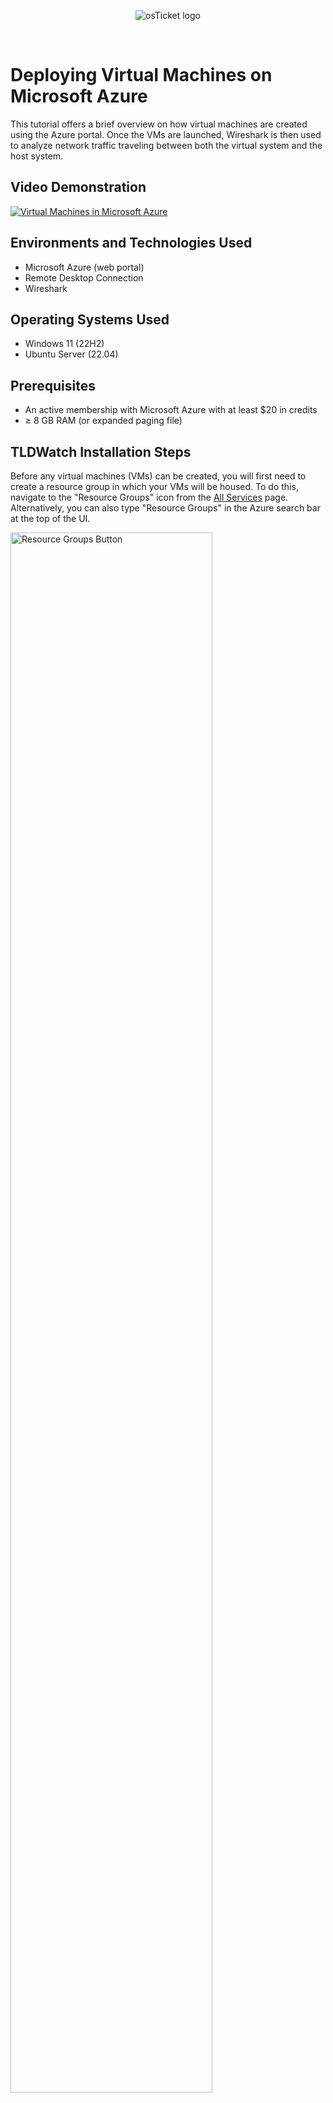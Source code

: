 <p align="center">
<img src="https://cdn.worldvectorlogo.com/logos/microsoft-azure-2.svg" alt="osTicket logo"/>
</p>
<br>
<h1>Deploying Virtual Machines on Microsoft Azure</h1>
This tutorial offers a brief overview on how virtual machines are created using the Azure portal. Once the VMs are launched, Wireshark is then used to analyze network traffic traveling between both the virtual system and the host system.<br />


<h2>Video Demonstration</h2>

[![Virtual Machines in Microsoft Azure](https://markdown-videos-api.jorgenkh.no/url?url=https%3A%2F%2Fwww.youtube.com%2Fwatch%3Fv%3Dx9WcHbfeW6U)](https://www.youtube.com/watch?v=x9WcHbfeW6U)


<h2>Environments and Technologies Used</h2>

- Microsoft Azure (web portal)
- Remote Desktop Connection
- Wireshark

<h2>Operating Systems Used </h2>

- Windows 11</b> (22H2)
- Ubuntu Server (22.04)

<h2>Prerequisites</h2>

- An active membership with Microsoft Azure with at least $20 in credits
- ≥ 8 GB RAM (or expanded paging file)


<h2>TLDWatch Installation Steps</h2>

<p>
Before any virtual machines (VMs) can be created, you will first need to create a resource group in which your VMs will be housed. To do this, navigate to the "Resource Groups" icon from the <ins>All Services</ins> page. Alternatively, you can also type "Resource Groups" in the Azure search bar at the top of the UI.
</p>
<p>
<img src="https://github.com/user-attachments/assets/00786fa3-e3a9-492a-b781-1ed1adcf648c" height="80%" width="80%" alt="Resource Groups Button"/>
</p>
<br />

<p>
When creating your resource group, make sure you select the region that is closest to your host system. This isn't mandatory, but it *is* best practice for reducing latency while working inside your VMs.
</p>
<p>
<img src="https://github.com/user-attachments/assets/ae48b601-1087-42e0-b410-7404f7e4b4a4" height="80%" width="80%" alt="Geographic Location"/>
</p>
<br />

<p>
Once your resource group has been created, navigate to the "Virtual Machines" page in the same way you did for resource groups. Click "Create" --> 
"Azure Virtual Machine," and select the resource group you just created. Name your VM, and select the same region in which your resource group was created. Since the first VM will be a simple Windows 11 machine, select the image that gives you the least amount of system resources above the lowest option that only provides 1 vCPU and 1 GB of vRAM. For me, I chose the image which gave me 2 vCPUs and 16 GB of vRAM.

**Note: If Windows 11 does not show up in the drop-down menu, it may not be available in your region. In this case, you will need to change your region/zone.**
</p>
<p>
<img src="https://github.com/user-attachments/assets/8b51eb79-1522-44f4-8605-7d5b21340a10" height="80%" width="80%" alt="Windows VM"/>
</p>
<br />

<p>
After creating the username/password for the administrator account, navigate over to the <ins>Network</ins> tab and take note of the virtual network that is being created alongside your VM. This is the virtual network in which you will need to deploy your Ubuntu VM when we create it next.
</p>
<p>
<img src="https://github.com/user-attachments/assets/bac54e12-6a36-4438-bf96-b47b9f959c12" height="80%" width="80%" alt="VMs"/>
</p>
<br />

<p>
Once you create your Windows VM, you are going to need to wait about 5 minutes before you will be able to create your Ubuntu VM. The reason for this is because it takes some time for Microsoft Azure to fully establish the virtual network in which you will need to place your Ubuntu VM. It is much easier and faster to deploy a VM onto an already existing virtual network than it is to move it from one virtual network to another after its creation.

After waiting for a bit, create your Ubuntu VM in the same way you just created your Windows VM. Just be advised that you are limited to a total of 4 vCPUs during your initial trial of Microsoft Azure. Once both machines are deployed, return to the "Virtual Machines" page in the Azure portal, ensure they both have are connected with a public IP address, and copy the (public) IP address for you Windows VM.
</p>
<p>
<img src="https://github.com/user-attachments/assets/4ffc6817-3da8-4d17-962a-1858ca782f29" height ="80%" width="80%" alt="Deployment"/>
</p>
<br />

<p>
From your host system, navigate over to your OS's remote desktop application ("Remote Desktop Connection" if you're using Windows 11), paste the public IP address of the Windows VM into the computer/system field, enter the username/password you created for the Windows VM's administrator account, and log in. If done correctly, this should launch an instance of your Windows 11 VM on your desktop that you can minimize, maximize, move, etc.
</p>
<p>
<img src="https://github.com/user-attachments/assets/e954e542-11a6-4c53-87fb-49bc16129abb" height ="80%" width="80%" alt="VM Window"/>
</p>
<br />

<p>
Since your Windows 11 VM is in the same virtual network as your Ubuntu VM, you should be able to send and receive internet traffic across the two systems. To test this, you will, first, need the **private** IP address from your Ubuntu VM. This can be found by clicking on the name of your Ubuntu VM in the Azure portal and looking for "Private IP" in the <ins>Networking</ins> section.
</p>
<p>
<img src="https://github.com/user-attachments/assets/d1cb1e7f-ea75-48c2-bed7-7709bf6d9659" height ="80%" width="80%" alt="Private IP"/>
</p>
<br />

<p>
From your Windows VM, launch Windows Powershell and type the following:

**ping 0.0.0.0** (<-- replacing 0.0.0.0 with the private IP address of your Ubuntu VM)

You should then see ICMP request/ICMP reply traffic between both VMs. If you are unable to send/receive network traffic between your VMs, double check that you entered the correct IP address and that your VMs have been deployed in the same virtual network. You shouldn't have to make any changes to either of the system's firewalls since both Windows 11 and Ubuntu Server's firewalls allow outgoing ICMP traffic and incoming ICMP traffic respectively by default. 
</p>
<p>
<img src="https://github.com/user-attachments/assets/6f0b7f52-1876-4724-94db-34628c555160" height ="80%" width="80%" alt="Powershell"/>
</p>
<br />

<p>
To examine network traffic in further detail, launch Microsoft Edge (🤮) from your Windows VM, navigate to www.wireshark.org, and download the latest version of Wireshark. Once installed, launch the application, select "Ethernet," and click the blue fin in the upper-left corner. This should immediately start capturing the packets sent and received by your Windows 11 VM's virtual NIC. 
</p>
<p>
<img src="https://github.com/user-attachments/assets/e82bba12-6970-4080-a798-3fc4558ecd7b" height ="80%" width="80%" alt="Wireshark"/>
</p>
<br />

<p>
From here, you can enter different capture filters that will filter out network packets by ICMP, port number, or protocol. For example, if you wanted to examine pings sent and received across the network, you could enter,

**dhcp**

If you wanted to further refine your search to only include packets being sent from your host system to your Windows VM, you could use the filter

**tcp.port == 3389**

Should you decide to SSH into your Linux VM from the Powershell window, you could examine all session traffic between the two systems by entering

**ssh**
</p>
<p>
<img src="https://github.com/user-attachments/assets/c63845f2-a4b8-45f0-8908-9d630b0faf8b" height ="80%" width="80%" alt="Wireshark"/>
</p>
<br />

As you can see, there is quite a bit you can do with two VMs networked together via Microsoft Azure. By using Azure's virtualization technology, robust sandboxing environments can be created away from your host system allowing you to make, break, and experiment with systems of different operating systems, resources, and capabilities.

Have fun! 😊
